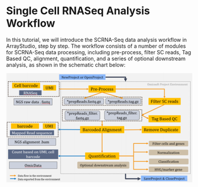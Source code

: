 # Single Cell RNASeq Analysis Workflow

In this tutorial, we will introduce the SCRNA-Seq data analysis workflow in ArrayStudio, step by step. The workflow consists of a number of modules for SCRNA-Seq data processing, including pre-process, filter SC reads, Tag Based QC, alignment, quantification, and a series of optional downstream analysis, as shown in the schematic chart below:

![scRNAWorkflow](images/scRNA_workflow.png)
